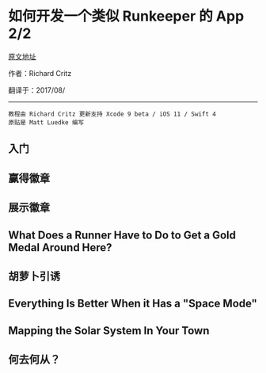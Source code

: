 # 如何开发一个类似 Runkeeper 的 App 2/2

[原文地址](https://www.raywenderlich.com/155774/make-app-like-runkeeper-part-2-2)

作者：Richard Critz

翻译于：2017/08/

---

```
教程由 Richard Critz 更新支持 Xcode 9 beta / iOS 11 / Swift 4 
原贴是 Matt Luedke 编写
```

## 入门

## 赢得徽章

## 展示徽章

## What Does a Runner Have to Do to Get a Gold Medal Around Here?

## 胡萝卜引诱

## Everything Is Better When it Has a "Space Mode"

## Mapping the Solar System In Your Town

## 何去何从？




